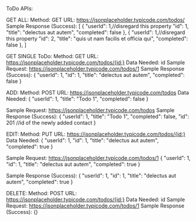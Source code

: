 ToDo APIs:

GET ALL:
Method: GET
URL: https://jsonplaceholder.typicode.com/todos/
Sample Response (Success):
[
  {
    "userId": 1,//disregard this property
    "id": 1,
    "title": "delectus aut autem",
    "completed": false
  },
  {
    "userId": 1,//disregard this property
    "id": 2,
    "title": "quis ut nam facilis et officia qui",
    "completed": false
  },
]

GET SINGLE ToDo:
Method: GET
URL: https://jsonplaceholder.typicode.com/todos/{id:}
Data Needed: 
id
Sample Request:  https://jsonplaceholder.typicode.com/todos/1
Sample Response (Success):
{
    "userId": 1,
    "id": 1,
    "title": "delectus aut autem",
    "completed": false
}

ADD:
Method: POST
URL: https://jsonplaceholder.typicode.com/todos
Data Needed: 
{
    "userId": 1,
    "title": "Todo 1",
    "completed": false
}

Sample Request: https://jsonplaceholder.typicode.com/todos
Sample Response (Success):
{
    "userId": 1,
    "title": "Todo 1",
    "completed": false,
    "id": 201 //id of the newly added contact
}

EDIT:
Method: PUT
URL: https://jsonplaceholder.typicode.com/todos/{id:}
Data Needed:
 {
    "userId": 1,
    "id": 1,
    "title": "delectus aut autem",
    "completed": true
}

Sample Request: https://jsonplaceholder.typicode.com/todos/1
{
    "userId": 1,
    "id": 1,
    "title": "delectus aut autem",
    "completed": true
}

Sample Response (Success):
{
    "userId": 1,
    "id": 1,
    "title": "delectus aut autem",
    "completed": true
}

DELETE:
Method: POST
URL: https://jsonplaceholder.typicode.com/todos/{id:}
Data Needed: 
id
Sample Request:  https://jsonplaceholder.typicode.com/todos/1
Sample Response (Success):
{}



